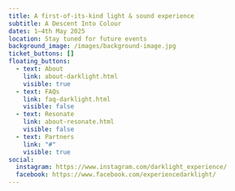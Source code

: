 ```yaml
---
title: A first-of-its-kind light & sound experience
subtitle: A Descent Into Colour
dates: 1–4th May 2025
location: Stay tuned for future events
background_image: /images/background-image.jpg
ticket_buttons: []
floating_buttons:
  - text: About
    link: about-darklight.html
    visible: true
  - text: FAQs
    link: faq-darklight.html
    visible: false
  - text: Resonate
    link: about-resonate.html
    visible: false
  - text: Partners
    link: "#"
    visible: true
social:
  instagram: https://www.instagram.com/darklight_experience/
  facebook: https://www.facebook.com/experiencedarklight/
---
```


